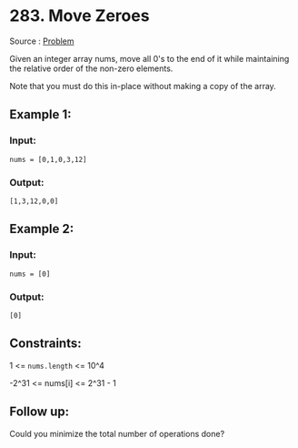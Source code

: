 # 283. Move Zeroes

Source : [Problem](https://leetcode.com/problems/move-zeroes)

Given an integer array nums, move all 0's to the end of it while maintaining the relative order of the non-zero elements.

Note that you must do this in-place without making a copy of the array.

## Example 1:

### Input:

    nums = [0,1,0,3,12]

### Output:

    [1,3,12,0,0]

## Example 2:

### Input:

    nums = [0]

### Output:

    [0]

## Constraints:

1 <= `nums.length` <= 10^4

-2^31 <= nums[i] <= 2^31 - 1

## Follow up:

Could you minimize the total number of operations done?
